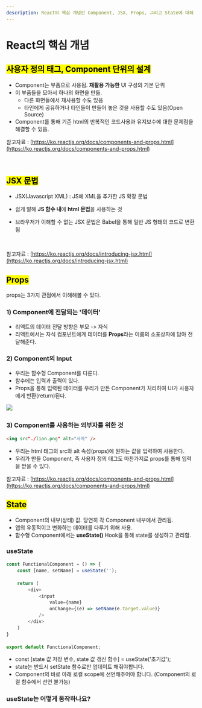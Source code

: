 ```yaml
---
description: React의 핵심 개념인 Component, JSX, Props, 그리고 State에 대해 알아봅니다.
---
```


# React의 핵심 개념

## <mark style="background-color:yellow;">사용자 정의 태그, Component 단위의 설계</mark>

* Component는 부품으로 사용됨. **재활용 가능한** UI 구성의 기본 단위
* 이 부품들을 모아서 하나의 화면을 만듦.&#x20;
  * 다른 화면들에서 재사용할 수도 있음
  * 타인에게 공유하거나 타인들이 만들어 놓은 것을 사용할 수도 있음(Open Source)
* Component를 통해 기존 html의 반복적인 코드사용과 유지보수에 대한 문제점을 해결할 수 있음.

참고자료 : [https://ko.reactjs.org/docs/components-and-props.html](https://ko.reactjs.org/docs/components-and-props.html)

<figure><img src="../.gitbook/assets/스크린샷 2022-11-30 오후 6.23.01.png" alt=""><figcaption></figcaption></figure>



## <mark style="background-color:yellow;">JSX 문법</mark>

* JSX(Javascript XML) : JS에 XML을 추가한 JS 확장 문법
* 쉽게 말해 **JS 함수 내**에 **html 문법**을 사용하는 것
*   브라우저가 이해할 수 없는 JSX 문법은 Babel을 통해 일반 JS 형태의 코드로 변환됨

    <figure><img src="../.gitbook/assets/스크린샷 2022-11-30 오후 6.26.08.png" alt=""><figcaption></figcaption></figure>

참고자료 : [https://ko.reactjs.org/docs/introducing-jsx.html](https://ko.reactjs.org/docs/introducing-jsx.html)



## <mark style="background-color:yellow;">Props</mark>

props는 3가지 관점에서 이해해볼 수 있다.&#x20;

### 1) Component에 전달되는 '데이터'

* 리액트의 데이터 전달 방향은 부모 -> 자식
* 리액트에서는 자식 컴포넌트에게 데이터를 **Props**라는 이름의 소포상자에 담아 전달해준다.&#x20;

### 2) Component의 Input

* 우리는 함수형 Component를 다룬다.&#x20;
* 함수에는 입력과 출력이 있다.&#x20;
* Props을 통해 입력된 데이터를 우리가 만든 Component가 처리하여 UI가 사용자에게 반환(return)된다.&#x20;

![](<../.gitbook/assets/스크린샷 2022-11-30 오후 6.32.40.png>)

### 3) Component를 사용하는 외부자를 위한 것

```html
<img src"./lion.png" alt="사자" />
```

* 우리는 html 태그의 src와 alt 속성(props)에 원하는 값을 입력하여 사용한다.
* 우리가 만들 Component, 즉 사용자 정의 태그도 마찬가지로 props를 통해 입력을 받을 수 있다.

참고자료 : [https://ko.reactjs.org/docs/components-and-props.html](https://ko.reactjs.org/docs/components-and-props.html)



## <mark style="background-color:yellow;">State</mark>

* Component의 내부(상태) 값. 당연히 각 Component 내부에서 관리됨.&#x20;
* 앱의 유동적이고 변화하는 데이터를 다루기 위해 사용.
* 함수형 Component에서는 **useState()** Hook을 통해 state를 생성하고 관리함.&#x20;

### useState

```javascript
const FunctionalComponent = () => {
    const [name, setName] = useState('');
    
    return (
        <div>
            <input 
                value={name} 
                onChange={(e) => setName(e.target.value)} 
            />
        </div>
    )
}

export default FunctionalComponent;
```

* const \[state 값 저장 변수, state 값 갱신 함수] = useState('초기값');
* state는 반드시 setState 함수로만 업데이트 해줘야합니다.&#x20;
* Component의 바로 아래 로컬 scope에 선언해주어야 합니다. (Component의 로컬 함수에서 선언 불가능)



### useState는 어떻게 동작하나요?



